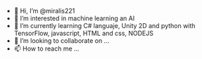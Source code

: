 - 👋 Hi, I’m @miralis221
- 👀 I’m interested in machine learning an AI
- 🌱 I’m currently learning C# languaje, Unity 2D and python with TensorFlow, javascript, HTML and css, NODEJS
- 💞️ I’m looking to collaborate on ...
- 📫 How to reach me ...

<!---
miralis221/miralis221 is a ✨ special ✨ repository because its `README.md` (this file) appears on your GitHub profile.
You can click the Preview link to take a look at your changes.
--->
